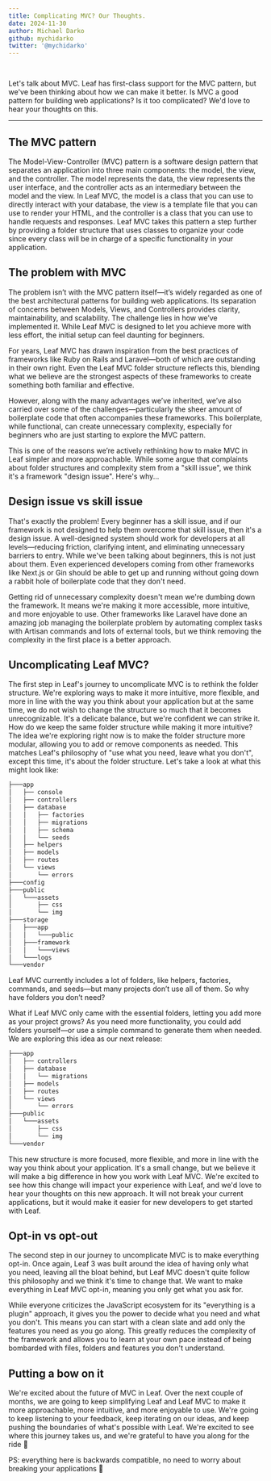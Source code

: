 ```yaml
---
title: Complicating MVC? Our Thoughts.
date: 2024-11-30
author: Michael Darko
github: mychidarko
twitter: '@mychidarko'
---
```



<img src="https://github.com/user-attachments/assets/4bda470f-e143-4edd-bb9b-6a43447c64ca" style="border-radius: 8px; margin-bottom: 15px;" alt="" />

<p>
Let's talk about MVC. Leaf has first-class support for the MVC pattern, but we've been thinking about how we can make it better. Is MVC a good pattern for building web applications? Is it too complicated? We'd love to hear your thoughts on this.
</p>

---

## The MVC pattern

The Model-View-Controller (MVC) pattern is a software design pattern that separates an application into three main components: the model, the view, and the controller. The model represents the data, the view represents the user interface, and the controller acts as an intermediary between the model and the view. In Leaf MVC, the model is a class that you can use to directly interact with your database, the view is a template file that you can use to render your HTML, and the controller is a class that you can use to handle requests and responses. Leaf MVC takes this pattern a step further by providing a folder structure that uses classes to organize your code since every class will be in charge of a specific functionality in your application.

## The problem with MVC

The problem isn’t with the MVC pattern itself—it’s widely regarded as one of the best architectural patterns for building web applications. Its separation of concerns between Models, Views, and Controllers provides clarity, maintainability, and scalability. The challenge lies in how we’ve implemented it. While Leaf MVC is designed to let you achieve more with less effort, the initial setup can feel daunting for beginners.

For years, Leaf MVC has drawn inspiration from the best practices of frameworks like Ruby on Rails and Laravel—both of which are outstanding in their own right. Even the Leaf MVC folder structure reflects this, blending what we believe are the strongest aspects of these frameworks to create something both familiar and effective.

However, along with the many advantages we’ve inherited, we’ve also carried over some of the challenges—particularly the sheer amount of boilerplate code that often accompanies these frameworks. This boilerplate, while functional, can create unnecessary complexity, especially for beginners who are just starting to explore the MVC pattern.

This is one of the reasons we’re actively rethinking how to make MVC in Leaf simpler and more approachable. While some argue that complaints about folder structures and complexity stem from a "skill issue", we think it's a framework "design issue". Here's why...

## Design issue vs skill issue

That's exactly the problem! Every beginner has a skill issue, and if our framework is not designed to help them overcome that skill issue, then it's a design issue. A well-designed system should work for developers at all levels—reducing friction, clarifying intent, and eliminating unnecessary barriers to entry. While we've been talking about beginners, this is not just about them. Even experienced developers coming from other frameworks like Next.js or Gin should be able to get up and running without going down a rabbit hole of boilerplate code that they don't need.

Getting rid of unnecessary complexity doesn't mean we're dumbing down the framework. It means we're making it more accessible, more intuitive, and more enjoyable to use. Other frameworks like Laravel have done an amazing job managing the boilerplate problem by automating complex tasks with Artisan commands and lots of external tools, but we think removing the complexity in the first place is a better approach.

## Uncomplicating Leaf MVC?

The first step in Leaf's journey to uncomplicate MVC is to rethink the folder structure. We're exploring ways to make it more intuitive, more flexible, and more in line with the way you think about your application but at the same time, we do not wish to change the structure so much that it becomes unrecognizable. It's a delicate balance, but we're confident we can strike it. How do we keep the same folder structure while making it more intuitive? The idea we're exploring right now is to make the folder structure more modular, allowing you to add or remove components as needed. This matches Leaf's philosophy of "use what you need, leave what you don't", except this time, it's about the folder structure. Let's take a look at what this might look like:

```bash
├───app
│   ├── console
│   ├── controllers
│   ├── database
│   │   ├── factories
│   │   ├── migrations
│   │   ├── schema
│   │   └── seeds
│   ├── helpers
│   ├── models
│   ├── routes
│   └── views
│       └── errors
├───config
├───public
│   └───assets
│       ├── css
│       └── img
├───storage
│   ├───app
│   │   └───public
│   ├───framework
│   │   └───views
│   └───logs
└───vendor
```

Leaf MVC currently includes a lot of folders, like helpers, factories, commands, and seeds—but many projects don’t use all of them. So why have folders you don’t need?

What if Leaf MVC only came with the essential folders, letting you add more as your project grows? As you need more functionality, you could add folders yourself—or use a simple command to generate them when needed. We are exploring this idea as our next release:

```bash
├───app
│   ├── controllers
│   ├── database
│   │   └── migrations
│   ├── models
│   ├── routes
│   └── views
│       └── errors
├───public
│   └───assets
│       ├── css
│       └── img
└───vendor
```

This new structure is more focused, more flexible, and more in line with the way you think about your application. It's a small change, but we believe it will make a big difference in how you work with Leaf MVC. We're excited to see how this change will impact your experience with Leaf, and we'd love to hear your thoughts on this new approach. It will not break your current applications, but it would make it easier for new developers to get started with Leaf.

## Opt-in vs opt-out

The second step in our journey to uncomplicate MVC is to make everything opt-in. Once again, Leaf 3 was built around the idea of having only what you need, leaving all the bloat behind, but Leaf MVC doesn't quite follow this philosophy and we think it's time to change that. We want to make everything in Leaf MVC opt-in, meaning you only get what you ask for.

While everyone criticizes the JavaScript ecosystem for its "everything is a plugin" approach, it gives you the power to decide what you need and what you don't. This means you can start with a clean slate and add only the features you need as you go along. This greatly reduces the complexity of the framework and allows you to learn at your own pace instead of being bombarded with files, folders and features you don't understand.

## Putting a bow on it

We're excited about the future of MVC in Leaf. Over the next couple of months, we are going to keep simplifying Leaf and Leaf MVC to make it more approachable, more intuitive, and more enjoyable to use. We're going to keep listening to your feedback, keep iterating on our ideas, and keep pushing the boundaries of what's possible with Leaf. We're excited to see where this journey takes us, and we're grateful to have you along for the ride 💚

PS: everything here is backwards compatible, no need to worry about breaking your applications 🤭
